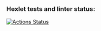 ### Hexlet tests and linter status:
[![Actions Status](https://github.com/AllIzm/qa-engineer-project-84/workflows/hexlet-check/badge.svg)](https://github.com/AllIzm/qa-engineer-project-84/actions)